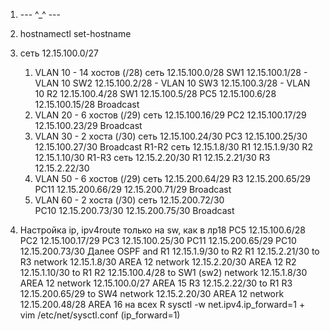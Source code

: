 1) --- ^_^ ---

2) hostnamectl set-hostname <hostname>

3) сеть 12.15.100.0/27
    1) VLAN 10 - 14 хостов (/28)
        сеть 12.15.100.0/28
        SW1  12.15.100.1/28 - VLAN 10
        SW2  12.15.100.2/28 - VLAN 10
        SW3  12.15.100.3/28 - VLAN 10
        R2   12.15.100.4/28
        SW1  12.15.100.5/28
        PC5  12.15.100.6/28
             12.15.100.15/28 Broadcast
    2) VLAN 20 - 6 хостов (/29)
        сеть 12.15.100.16/29
        PC2  12.15.100.17/29
             12.15.100.23/29 Broadcast
    3) VLAN 30 - 2 хоста (/30)
        сеть 12.15.100.24/30
        PC3  12.15.100.25/30
             12.15.100.27/30 Broadcast
    R1-R2 сеть 12.15.1.8/30
        R1   12.15.1.9/30
        R2   12.15.1.10/30
    R1-R3 сеть 12.15.2.20/30
        R1   12.15.2.21/30
        R3   12.15.2.22/30
    4) VLAN 50 - 6 хостов (/29)
        сеть 12.15.200.64/29
        R3   12.15.200.65/29
        PC11 12.15.200.66/29
             12.15.200.71/29 Broadcast
    5) VLAN 60 - 2 хоста (/30)
        сеть 12.15.200.72/30    
        PC10 12.15.200.73/30
             12.15.200.75/30 Broadcast

4)  Настройка ip, ipv4route только на sw,  как в лр18
    PC5  12.15.100.6/28
    PC2  12.15.100.17/29
    PC3  12.15.100.25/30
    PC11 12.15.200.65/29
    PC10 12.15.200.73/30
    Далее OSPF and 
    R1   12.15.1.9/30    to R2
    R1   12.15.2.21/30   to R3
    network 12.15.1.8/30    AREA 12
    network 12.15.2.20/30   AREA 12
    R2   12.15.1.10/30   to R1
    R2   12.15.100.4/28  to SW1 (sw2)
    network 12.15.1.8/30    AREA 12
    network 12.15.100.0/27  AREA 15
    R3   12.15.2.22/30   to R1
    R3   12.15.200.65/29 to SW4
    network 12.15.2.20/30   AREA 12
    network 12.15.200.48/28 AREA 16
    на всех R sysctl -w net.ipv4.ip_forward=1 + vim /etc/net/sysctl.conf (ip_forward=1)
